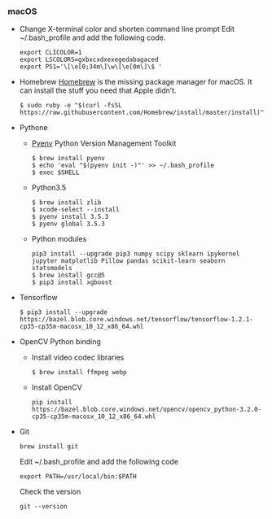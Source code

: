 ### macOS

- Change X-terminal color and shorten command line prompt
    Edit ~/.bash_profile and add the following code.
    ```
    export CLICOLOR=1
    export LSCOLORS=gxbxcxdxexegedabagaced
    export PS1='\[\e[0;34m\]\w\[\e[0m\]\$ '
    ```

- Homebrew
    [Homebrew](https://brew.sh/) is the missing package manager for macOS. It can install the stuff you need that Apple didn’t.
    ```
    $ sudo ruby -e "$(curl -fsSL https://raw.githubusercontent.com/Homebrew/install/master/install)"
    ```

- Pythone
    * [Pyenv](https://github.com/pyenv/pyenv)
        Python Version Management Toolkit
        ```
        $ brew install pyenv
        $ echo 'eval "$(pyenv init -)"' >> ~/.bash_profile
        $ exec $SHELL
        ```
    * Python3.5
        ```
        $ brew install zlib
        $ xcode-select --install
        $ pyenv install 3.5.3
        $ pyenv global 3.5.3
        ```
    * Python modules
        ```
        pip3 install --upgrade pip3 numpy scipy sklearn ipykernel jupyter matplotlib Pillow pandas scikit-learn seaborn statsmodels
        $ brew install gcc@5
        $ pip3 install xgboost
        ```

- Tensorflow
    ```
    $ pip3 install --upgrade https://bazel.blob.core.windows.net/tensorflow/tensorflow-1.2.1-cp35-cp35m-macosx_10_12_x86_64.whl
    ```

- OpenCV Python binding
    * Install video codec libraries
        ```
        $ brew install ffmpeg webp
        ```
    * Install OpenCV
        ```
        pip install https://bazel.blob.core.windows.net/opencv/opencv_python-3.2.0-cp35-cp35m-macosx_10_12_x86_64.whl
        ```

- Git
    ```
    brew install git
    ```
    Edit ~/.bash_profile and add the following code
    ```
    export PATH=/usr/local/bin:$PATH
    ```
    Check the version
    ```
    git --version
    ```
